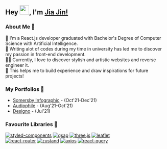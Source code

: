 ## Hey <img src="https://github.com/TheDudeThatCode/TheDudeThatCode/blob/master/Assets/Hi.gif" height="29px">, I'm [Jia Jin!](https://www.linkedin.com/in/jjho97/) 

### About Me 🧙
🌱 I'm a React.js developer graduated with Bachelor's Degree of Computer Science with Artificial Intelligence. </br>
🐳 Writing alot of codes during my time in university has led me to discover my passion in front-end development. </br> 
👨‍💻 Currently, I love to discover stylish and artistic websites and reverse engineer it. </br>
🌌 This helps me to build experience and draw inspirations for future projects! <br/>

[//]: # (https://www.fiverr.com/jiajinho)

### My Portfolios 🙌
- [Somersby Infographic](https://somersby-info-1229.netlify.app/) - (Oct'21-Dec'21)
- [Audiophile](https://audiophile-1015.netlify.app/) - (Aug'21-Oct'21)
- [Designo](https://designo-0722.netlify.app/) - (Jul'21)


### Favourite Libraries 🧭
[![styled-components](https://img.shields.io/badge/-styled--components-DB7093?logo=styled-components&labelColor=424242)](https://styled-components.com/)
[![gsap](https://img.shields.io/badge/-gsap-88CE02?logo=greensock&labelColor=424242)](https://greensock.com/)
[![three.js](https://img.shields.io/badge/-three.js-blue?logo=Three.js&labelColor=424242)](https://threejs.org/)
[![leaflet](https://img.shields.io/badge/-leaflet-199900?logo=leaflet&labelColor=424242)](https://leafletjs.com/)
\
[![react-router](https://img.shields.io/badge/-react--router-CA4245?logo=reactrouter&labelColor=424242)](https://reactrouter.com/)
[![zustand](https://img.shields.io/badge/-zustand-red?logo=npm&labelColor=424242)](https://zustand-demo.pmnd.rs/)
[![axios](https://img.shields.io/badge/-axios-red?logo=npm&labelColor=424242)](https://github.com/axios/axios)
[![react-query](https://img.shields.io/badge/-react--query-FF4154?logo=react-query&labelColor=424242)](https://react-query.tanstack.com/)
